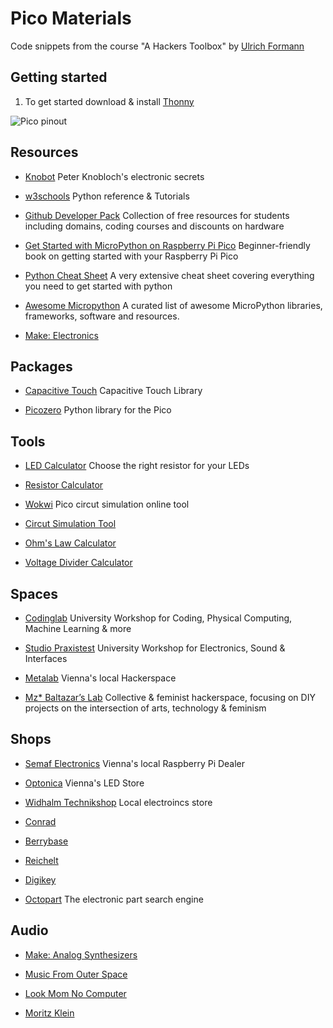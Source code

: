 # Pico Materials

Code snippets from the course "A Hackers Toolbox" by [Ulrich Formann](https://ul.fo)


## Getting started

1. To get started download & install [Thonny](https://thonny.org/)

![Pico pinout](https://docs.micropython.org/en/latest/_images/pico_pinout.png)


## Resources

* [Knobot](https://computerstudio.uni-ak.ac.at/knobot/index.html)
  Peter Knobloch's electronic secrets

* [w3schools](https://www.w3schools.com/python)
  Python reference & Tutorials

* [Github Developer Pack](https://education.github.com/pack)
  Collection of free resources for students including domains, coding courses and discounts on hardware

* [Get Started with MicroPython on Raspberry Pi Pico](https://ia801803.us.archive.org/27/items/rpi-pico-micropython/RPi_PiPico_Digital_v10.pdf)
  Beginner-friendly book on getting started with your Raspberry Pi Pico

* [Python Cheat Sheet](https://github.com/ehmatthes/pcc_3e/releases/download/v1.0.0/beginners_python_cheat_sheet_pcc.pdf)
  A very extensive cheat sheet covering everything you need to get started with python

* [Awesome Micropython](https://awesome-micropython.com/)
  A curated list of awesome MicroPython libraries, frameworks, software and resources.

* [Make: Electronics](https://www.electricalconnects.com/free/86-Make%20Electronics%20Second%20Edition%20By%20Charles%20Platt.pdf.pdf)


## Packages

* [Capacitive Touch](https://github.com/AncientJames/jtouch)
  Capacitive Touch Library

* [Picozero](https://picozero.readthedocs.io)
  Python library for the Pico


## Tools

* [LED Calculator](https://ledcalculator.net/)
  Choose the right resistor for your LEDs

* [Resistor Calculator](https://www.calculator.net/resistor-calculator.html)

* [Wokwi](https://wokwi.com/)
  Pico circut simulation online tool

* [Circut Simulation Tool](https://www.falstad.com/circuit/)

* [Ohm's Law Calculator](https://ohmslawcalculator.com/ohms-law-calculator)
  
* [Voltage Divider Calculator](https://ohmslawcalculator.com/voltage-divider-calculator)


## Spaces

* [Codinglab](https://codinglab.uni-ak.ac.at)
  University Workshop for Coding, Physical Computing, Machine Learning & more

* [Studio Praxistest](https://praxistest.cc/)
  University Workshop for Electronics, Sound & Interfaces

* [Metalab](https://metalab.at/)
  Vienna's local Hackerspace

* [Mz* Baltazar’s Lab](https://www.mzbaltazarslaboratory.org/welcome/)
  Collective & feminist hackerspace, focusing on DIY projects on the intersection of arts, technology & feminism


## Shops

* [Semaf Electronics](https://electronics.semaf.at)
  Vienna's local Raspberry Pi Dealer

* [Optonica](https://www.optonicaled.at/)
  Vienna's LED Store

* [Widhalm Technikshop](https://elektronik-technikshop.webnode.at/)
  Local electroincs store 

* [Conrad](https://www.conrad.at/)

* [Berrybase](https://www.berrybase.de/)

* [Reichelt](https://www.reichelt.at/)

* [Digikey](https://www.digikey.at/)

* [Octopart](https://octopart.com/)
  The electronic part search engine


## Audio

* [Make: Analog Synthesizers](https://gr33nonline.wordpress.com/wp-content/uploads/2018/05/make-analog-synthesizers-may-2013.pdf)

* [Music From Outer Space](https://musicfromouterspace.com/)

* [Look Mom No Computer](https://www.lookmumnocomputer.com/)

* [Moritz Klein](https://www.youtube.com/@MoritzKlein0/videos)

